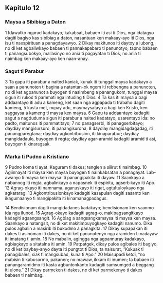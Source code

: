 Kapitulo 12
-----------

### Maysa a Sibibiag a Daton

1 Idawatko ngarud kadakayo, kakabsat, babaen iti asi ti Dios, nga idatagyo dagiti bagiyo kas sibibiag a daton, nasantuan ken makaay-ayo iti Dios, nga isu ti naespirituan a panagdayawyo.
2 Dikay makitunos iti daytoy a lubong, no di ket agbaliwkayo babaen ti pannakapabaro ti panunotyo, tapno babaen ti panangsubokyo, mailasinyo no ania ti pagayatan ti Dios, no ania ti naimbag ken makaay-ayo ken naan-anay.

### Sagut ti Parabur

3 Ta gapu iti parabur a naited kaniak, kunak iti tunggal maysa kadakayo a saan a panunoten ti bagina a natantan-ok ngem iti rebbengna a panunoten, no di ket agpanunot a buyogen ti nasimbeng a panangukom, tunggal maysa sigun iti rukod ti pammati nga intuding ti Dios.
4 Ta kas iti maysa a bagi addaantayo iti adu a kameng, ket saan nga agpapada ti trabaho dagiti kameng,
5 kasta met, nupay adu, maymaysatayo a bagi ken Kristo, ken saggaysa a kameng ti maysa ken maysa.
6 Gapu ta addaantayo kadagiti sagut a nagduduma sigun iti parabur a naited kadatayo, usarentayo ida: no padto, maitunos iti pammatitayo;
7 no panagserbi, iti panagserbitayo; daydiay mangisursuro, iti panangisurona;
8 daydiay mangidagdagadag, iti panangparegtana; daydiay agkontribusion, iti kinaparabur; daydiay mangidadaulo, buyogen ti regta; daydiay agar-aramid kadagiti aramid ti asi, buyogen ti kinaragsak.

### Marka ti Pudno a Kristiano

9 Pudno koma ti ayat. Kaguram ti dakes; tenglen a siiirut ti naimbag.
10 Agiinnayat iti maysa ken maysa buyogen ti nainkabsatan a panagayat. Lab-awanyo ti maysa ken maysa iti panangipakita iti dayaw.
11 Saankayo a nabannog iti regta, agbalinkayo a napasnek iti espiritu, agserbikayo iti Apo.
12 Agrag-okayo iti namnama, aganuskayo iti rigat, agtultuloykayo nga agkararag.
13 Agkontribusionkayo kadagiti kasapulan dagiti sasanto ken ikagumaanyo ti mangipakita iti kinamanagpadagus.

14 Bendisionam dagiti mangidadanes kadakayo; bendisionam ken saanmo ida nga ilunod.
15 Agrag-okayo kadagiti agrag-o, makipagsangitkayo kadagiti agsangsangit.
16 Agbiag a sangsangkamaysa iti maysa ken maysa. Saankayo a natangsit, no di ket makitimpuyogkayo kadagiti nanumo. Dika pulos agbalin a masirib iti bukodmo a panagkita.
17 Dikay supapakan iti dakes ti asinoman iti dakes, no di ket panunotenyo nga aramiden ti nadayaw iti imatang ti amin.
18 No mabalin, agingga nga agpannuray kadakayo, agbiagkayo a sitatalna iti amin.
19 Patpatgek, dikay pulos agibales iti bagiyo, no di ket baybay-anyo dayta iti pungtot ti Dios, ta naisurat, “Kukuak ti panagibales, siak ti mangsubad, kuna ti Apo.”
20 Maisupadi ketdi, “no mabisin ti kabusormo, pakanen; no mawaw, ikkam iti inumen; ta babaen iti panangaramidmo iti kasta agbuntonkanto kadagiti sumsumged a beggang iti ulona.” 
21 Dikay parmeken ti dakes, no di ket parmekenyo ti dakes babaen ti naimbag.

